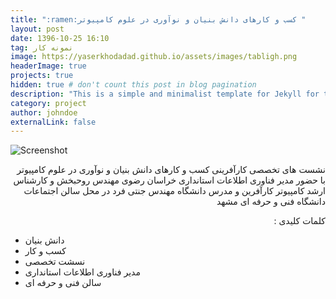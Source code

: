 ```yaml
---
title: ":ramen:کسب و کارهای دانش بنیان و نوآوری در علوم کامپیوتر "
layout: post
date: 1396-10-25 16:10
tag: نمونه کار 
image: https://yaserkhodadad.github.io/assets/images/tabligh.png
headerImage: true
projects: true
hidden: true # don't count this post in blog pagination
description: "This is a simple and minimalist template for Jekyll for those who likes to eat noodles."
category: project
author: johndoe
externalLink: false
---
```


![Screenshot](https://yaserkhodadad.github.io/assets/port/p6.png)


<p style="direction:rtl">
نشست های تخصصی کارآفرینی کسب و کارهای دانش بنیان و نوآوری در علوم کامپیوتر با حضور مدیر فناوری اطلاعات استانداری خراسان رضوی مهندس روحبخش و کارشناس ارشد کامپیوتر کارآفرین و مدرس دانشگاه مهندس جنتی فرد در محل سالن اجتماعات دانشگاه فنی و حرفه ای مشهد
</p>

<p style="direction:rtl">
کلمات کلیدی :<br/>

- دانش بنیان <br/>
- کسب و کار <br/>
- نسشت تخصصی <br/>
-  مدیر فناوری اطلاعات استانداری <br/>
-   سالن فنی و حرفه ای <br/>

</p>
